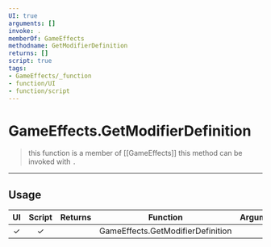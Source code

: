 ```yaml
---
UI: true
arguments: []
invoke: .
memberOf: GameEffects
methodname: GetModifierDefinition
returns: []
script: true
tags:
- GameEffects/_function
- function/UI
- function/script
---
```

# GameEffects.GetModifierDefinition
> this function is a member of [[GameEffects]]
> this method can be invoked with `.`
-----
## Usage
|  UI | Script | Returns | Function | Arguments |
|:---:|:------:|-------:|:--------:|:---------|
|✓|✓||GameEffects.GetModifierDefinition||
